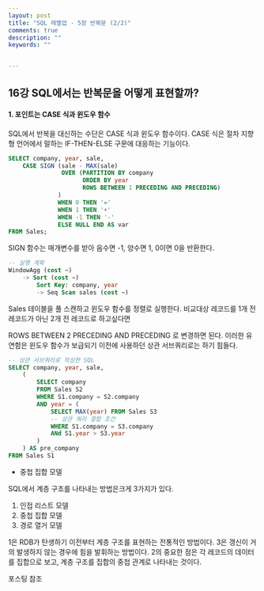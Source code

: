 ```yaml
---
layout: post
title: "SQL 레벨업 - 5장 반복문 (2/2)"
comments: true
description: ""
keywords: ""


---
```




## 16강 SQL에서는 반복문을 어떻게 표현할까?



#### 1. 포인트는 CASE 식과 윈도우 함수

SQL에서 반복을 대신하는 수단은 CASE 식과 윈도우 함수이다. CASE 식은 절차 지향형 언어에서 말하는 IF-THEN-ELSE 구문에 대응하는 기능이다. 



```sql
SELECT company, year, sale, 
	CASE SIGN (sale - MAX(sale)
               OVER (PARTITION BY company
                     ORDER BY year
                     ROWS BETWEEN 1 PRECEDING AND PRECEDING)
              )
              WHEN 0 THEN '='
              WHEN 1 THEN '+'
              WHEN -1 THEN '-'
              ELSE NULL END AS var
FROM Sales;
```



SIGN 함수는 매개변수를 받아 음수면 -1, 양수면 1, 0이면 0을 반환한다.

```sql
-- 실행 계획
WindowAgg (cost ~)
	-> Sort (cost ~)
		Sort Key: company, year
		-> Seq Scan sales (cost ~)
```

Sales 테이블을 풀 스캔하고 윈도우 함수를 정렬로 실행한다. 비교대상 레코드를 1개 전 레코드가 아닌 2개 전 레코드로 하고싶다면 

ROWS BETWEEN 2 PRECEDING AND PRECEDING 로 변경하면 된다. 이러한 유연함은 윈도우 함수가 보급되기 이전에 사용하던 상관 서브쿼리로는 하기 힘들다.



```sql
-- 상관 서브쿼리로 작성한 SQL
SELECT company, year, sale, 
	(
        SELECT company 
        FROM Sales S2
        WHERE S1.company = S2.company
        AND year = (
            SELECT MAX(year) FROM Sales S3
            -- 상관 쿼리 결합 조건
            WHERE S1.company = S3.company
            ANd S1.year > S3.year
        )
    ) AS pre_company
FROM Sales S1
```







- 중첩 집합 모델

SQL에서 계층 구조를 나타내는 방법은크게 3가지가 있다.

1. 인접 리스트 모델
2. 중첩 집합 모델
3. 경로 열거 모델

1은  RDB가 탄생하기 이전부터 계층 구조를 표현하는 전통적인 방법이다. 3은 갱신이 거의 발생하지 않는 경우에 힘을 발휘하는 방법이다. 2의 중요한 점은 각 레코드의 데이터를 집합으로 보고, 계층 구조를 집합의 중첩 관계로 나타내는 것이다.

포스팅 참조